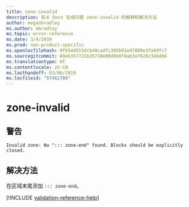 ```yaml
---
title: zone-invalid
description: 有关 Docs 生成问题 zone-invalid 的解释和解决方法
author: meganbradley
ms.author: mbradley
ms.topic: error-reference
ms.date: 3/4/2019
ms.prod: non-product-specific
ms.openlocfilehash: 0f654d553dcb48cadfc305b91e4f809e3fa69fc7
ms.sourcegitcommit: 89eb357721b26710e00d9b8fdab3e7628c34bdb6
ms.translationtype: HT
ms.contentlocale: zh-CN
ms.lasthandoff: 03/06/2019
ms.locfileid: "57461709"
---
```

# <a name="zone-invalid"></a>zone-invalid

## <a name="warning"></a>警告

`Invalid zone: No "::: zone-end" found. Blocks should be explicitly closed.`

## <a name="resolution"></a>解决方法

在区域末尾添加 `::: zone-end`。

<!--make sure to add this file to your includes folder and verify the path-->
[!INCLUDE [validation-reference-help](includes/validation-reference-help.md)]

